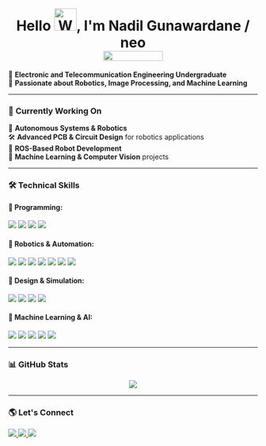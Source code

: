 <div>


<h1 align="center">Hello <img src="https://raw.githubusercontent.com/nixin72/nixin72/master/wave.gif" 
         alt="Waving hand animated gif"
         height="45"
         width="45" />, I'm Nadil Gunawardane / neo<div><img align="center" src="https://komarev.com/ghpvc/?username=neocodered&color=brightgreen&label=Profile+Views" height="20" width="120">
</div></h1> 



🚀 **Electronic and Telecommunication Engineering Undergraduate**  
🤖 **Passionate about Robotics, Image Processing, and Machine Learning**  


---

### 🔭 **Currently Working On**
🚗 **Autonomous Systems & Robotics**  
🛠 **Advanced PCB & Circuit Design** for robotics applications  
🤖 **ROS-Based Robot Development**  
📡 **Machine Learning & Computer Vision** projects  

---

### 🛠 **Technical Skills**  
#### 🚀 Programming:  
<img src="https://img.shields.io/badge/Python-3776AB?style=for-the-badge&logo=python&logoColor=white" />
<img src="https://img.shields.io/badge/C-00599C?style=for-the-badge&logo=c&logoColor=white" />
<img src="https://img.shields.io/badge/C++-00599C?style=for-the-badge&logo=cplusplus&logoColor=white" />
<img src="https://img.shields.io/badge/MATLAB-0076A8?style=for-the-badge&logo=mathworks&logoColor=white" />

#### 🤖 Robotics & Automation:  
<img src="https://img.shields.io/badge/Arduino-00979D?style=for-the-badge&logo=arduino&logoColor=white" />
<img src="https://img.shields.io/badge/ESP32-75AADB?style=for-the-badge&logo=espressif&logoColor=white" />
<img src="https://img.shields.io/badge/STM32-03234B?style=for-the-badge&logo=stmicroelectronics&logoColor=white" />
<img src="https://img.shields.io/badge/Raspberry%20Pi-C51A4A?style=for-the-badge&logo=raspberrypi&logoColor=white" />
<img src="https://img.shields.io/badge/Jetson-76B900?style=for-the-badge&logo=nvidia&logoColor=white" />
<img src="https://img.shields.io/badge/ROS1%20Noetic-22314E?style=for-the-badge&logo=ros&logoColor=white" />
<img src="https://img.shields.io/badge/ROS2%20Humble-22314E?style=for-the-badge&logo=ros&logoColor=white" />

#### 📡 Design & Simulation:  
<img src="https://img.shields.io/badge/Altium%20Designer-0076A8?style=for-the-badge&logo=altiumdesigner&logoColor=white" />
<img src="https://img.shields.io/badge/SolidWorks-FF0000?style=for-the-badge&logo=solidworks&logoColor=white" />
<img src="https://img.shields.io/badge/LTspice-000000?style=for-the-badge&logoColor=white" />
<img src="https://img.shields.io/badge/Quartus-0066CC?style=for-the-badge&logo=intel&logoColor=white" />

#### 🧠 Machine Learning & AI:
<img src="https://img.shields.io/badge/PyTorch-EE4C2C?style=for-the-badge&logo=pytorch&logoColor=white" />
<img src="https://img.shields.io/badge/Keras-D00000?style=for-the-badge&logo=keras&logoColor=white" />
<img src="https://img.shields.io/badge/Scikit%20Learn-F7931E?style=for-the-badge&logo=scikitlearn&logoColor=black" />
<img src="https://img.shields.io/badge/OpenCV-5C3EE8?style=for-the-badge&logo=opencv&logoColor=white" />
<img src="https://img.shields.io/badge/YOLO-00FFFF?style=for-the-badge&logo=yolo&logoColor=black" />

---

### 📊 **GitHub Stats**
<div align="center">
<img src="https://github-readme-stats.vercel.app/api?username=neocodered&show_icons=true&theme=dark&count_private=true" />
</div>

---

### 🌎 **Let's Connect**  
<a href="https://www.linkedin.com/in/nadil-gunawardane-6a6220215/">
    <img src="https://img.shields.io/badge/LinkedIn-0077B5?style=for-the-badge&logo=linkedin&logoColor=white" />
</a>
<a href="https://github.com/neocodered">
    <img src="https://img.shields.io/badge/GitHub-181717?style=for-the-badge&logo=github&logoColor=white" />
</a>
<a href="mailto:nadilhansith@gmail.com">
    <img src="https://img.shields.io/badge/Email-D14836?style=for-the-badge&logo=gmail&logoColor=white" />
</a>

</div>

